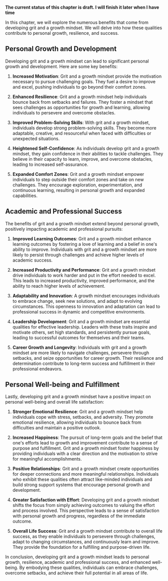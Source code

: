 **The current status of this chapter is draft. I will finish it later when I have time**

In this chapter, we will explore the numerous benefits that come from developing grit and a growth mindset. We will delve into how these qualities contribute to personal growth, resilience, and success.

Personal Growth and Development
-------------------------------

Developing grit and a growth mindset can lead to significant personal growth and development. Here are some key benefits:

1. **Increased Motivation**: Grit and a growth mindset provide the motivation necessary to pursue challenging goals. They fuel a desire to improve and excel, pushing individuals to go beyond their comfort zones.

2. **Enhanced Resilience**: Grit and a growth mindset help individuals bounce back from setbacks and failures. They foster a mindset that sees challenges as opportunities for growth and learning, allowing individuals to persevere and overcome obstacles.

3. **Improved Problem-Solving Skills**: With grit and a growth mindset, individuals develop strong problem-solving skills. They become more adaptable, creative, and resourceful when faced with difficulties or unexpected situations.

4. **Heightened Self-Confidence**: As individuals develop grit and a growth mindset, they gain confidence in their abilities to tackle challenges. They believe in their capacity to learn, improve, and overcome obstacles, leading to increased self-assurance.

5. **Expanded Comfort Zones**: Grit and a growth mindset empower individuals to step outside their comfort zones and take on new challenges. They encourage exploration, experimentation, and continuous learning, resulting in personal growth and expanded capabilities.

Academic and Professional Success
---------------------------------

The benefits of grit and a growth mindset extend beyond personal growth, positively impacting academic and professional pursuits:

1. **Improved Learning Outcomes**: Grit and a growth mindset enhance learning outcomes by fostering a love of learning and a belief in one's ability to improve. Individuals with grit and a growth mindset are more likely to persist through challenges and achieve higher levels of academic success.

2. **Increased Productivity and Performance**: Grit and a growth mindset drive individuals to work harder and put in the effort needed to excel. This leads to increased productivity, improved performance, and the ability to reach higher levels of achievement.

3. **Adaptability and Innovation**: A growth mindset encourages individuals to embrace change, seek new solutions, and adapt to evolving circumstances. This openness to innovation and adaptation can lead to professional success in dynamic and competitive environments.

4. **Leadership Development**: Grit and a growth mindset are essential qualities for effective leadership. Leaders with these traits inspire and motivate others, set high standards, and persistently pursue goals, leading to successful outcomes for themselves and their teams.

5. **Career Growth and Longevity**: Individuals with grit and a growth mindset are more likely to navigate challenges, persevere through setbacks, and seize opportunities for career growth. Their resilience and determination contribute to long-term success and fulfillment in their professional endeavors.

Personal Well-being and Fulfillment
-----------------------------------

Lastly, developing grit and a growth mindset have a positive impact on personal well-being and overall life satisfaction:

1. **Stronger Emotional Resilience**: Grit and a growth mindset help individuals cope with stress, setbacks, and adversity. They promote emotional resilience, allowing individuals to bounce back from difficulties and maintain a positive outlook.

2. **Increased Happiness**: The pursuit of long-term goals and the belief that one's efforts lead to growth and improvement contribute to a sense of purpose and fulfillment. Grit and a growth mindset foster happiness by providing individuals with a clear direction and the motivation to strive for meaningful accomplishments.

3. **Positive Relationships**: Grit and a growth mindset create opportunities for deeper connections and more meaningful relationships. Individuals who exhibit these qualities often attract like-minded individuals and build strong support systems that encourage personal growth and development.

4. **Greater Satisfaction with Effort**: Developing grit and a growth mindset shifts the focus from simply achieving outcomes to valuing the effort and process involved. This perspective leads to a sense of satisfaction with personal growth and progress, regardless of the immediate outcome.

5. **Overall Life Success**: Grit and a growth mindset contribute to overall life success, as they enable individuals to persevere through challenges, adapt to changing circumstances, and continuously learn and improve. They provide the foundation for a fulfilling and purpose-driven life.

In conclusion, developing grit and a growth mindset leads to personal growth, resilience, academic and professional success, and enhanced well-being. By embodying these qualities, individuals can embrace challenges, overcome setbacks, and achieve their full potential in all areas of life.

